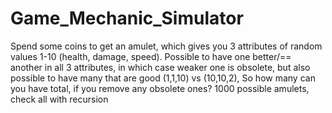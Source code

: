# Game_Mechanic_Simulator
Spend some coins to get an amulet, which gives you 3 attributes of random values 1-10  (health, damage, speed). 
Possible to have one better/== another in all 3 attributes, in which case weaker one is obsolete, but also possible to have many that are good (1,1,10) vs (10,10,2), So how many can you have total, if you remove any obsolete ones? 1000 possible amulets, check all with recursion
